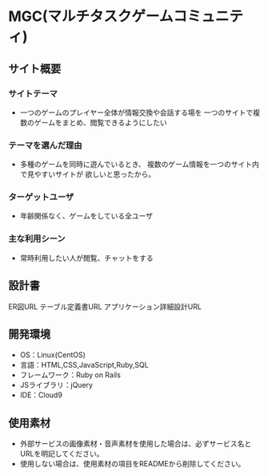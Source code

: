 # MGC(マルチタスクゲームコミュニティ)


## サイト概要
### サイトテーマ
- 一つのゲームのプレイヤー全体が情報交換や会話する場を
  一つのサイトで複数のゲームをまとめ、閲覧できるようにしたい

### テーマを選んだ理由
- 多種のゲームを同時に遊んでいるとき、
複数のゲーム情報を一つのサイト内で見やすいサイトが
欲しいと思ったから。

### ターゲットユーザ
- 年齢関係なく、ゲームをしている全ユーザ

### 主な利用シーン
- 常時利用したい人が閲覧、チャットをする

## 設計書
ER図URL
テーブル定義書URL
アプリケーション詳細設計URL

## 開発環境
- OS：Linux(CentOS)
- 言語：HTML,CSS,JavaScript,Ruby,SQL
- フレームワーク：Ruby on Rails
- JSライブラリ：jQuery
- IDE：Cloud9

## 使用素材
- 外部サービスの画像素材・音声素材を使用した場合は、必ずサービス名とURLを明記してください。
- 使用しない場合は、使用素材の項目をREADMEから削除してください。